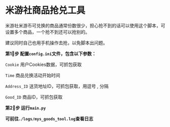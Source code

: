 # 米游社商品抢兑工具

米游社米游币可兑换的商品通常份数很少，担心抢不到的话可以使用这个脚本，可设置多个商品，一个抢不到还可以抢别的。

建议同时自己也用手机操作去抢，以免脚本出问题。

**第1⃣️步 配置`config.ini`文件，包含以下参数：**

  `Cookie` 用户Cookies数据，可抓包获取
  
  `Time` 商品兑换活动开始时间
  
  `Address_ID` 送货地址ID，可抓包获取，用逗号 , 分隔
  
  `Good_ID` 商品ID，可抓包获取
  
**第2⃣️步 运行`main.py`**

**可前往`./logs/mys_goods_tool.log`查看日志**
